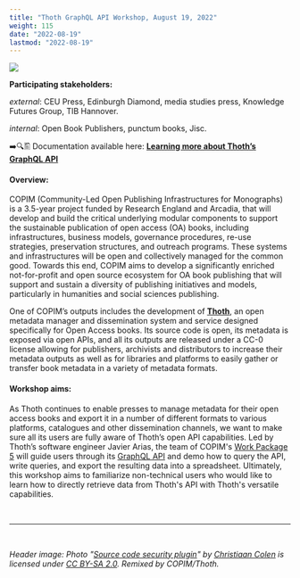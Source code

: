 ```yaml
---
title: "Thoth GraphQL API Workshop, August 19, 2022"
weight: 115
date: "2022-08-19"
lastmod: "2022-08-19"
---
```


![](/images/20013034763_0e214d525c_k-thoth.jpg)


**Participating stakeholders:**

_external_: CEU Press, Edinburgh Diamond, media studies press, Knowledge Futures Group, TIB Hannover.   

_internal_: Open Book Publishers, punctum books, Jisc.


➡️🔍🖺 Documentation available here: **[Learning more about Thoth’s GraphQL API](https://copim.pubpub.org/pub/thoth-graphql-api/)**


#### Overview:

COPIM (Community-Led Open Publishing Infrastructures for Monographs) is a 3.5-year project funded by Research England and Arcadia, that will develop and build the critical underlying modular components to support the sustainable publication of open access (OA) books, including infrastructures, business models, governance procedures, re-use strategies, preservation structures, and outreach programs. These systems and infrastructures will be open and collectively managed for the common good. Towards this end, COPIM aims to develop a significantly enriched not-for-profit and open source ecosystem for OA book publishing that will support and sustain a diversity of publishing initiatives and models, particularly in humanities and social sciences publishing.

One of COPIM’s outputs includes the development of **[Thoth](https://thoth.pub)**, an open metadata manager and dissemination system and service designed specifically for Open Access books. Its source code is open, its metadata is exposed via open APIs, and all its outputs are released under a CC-0 license allowing for publishers, archivists and distributors to increase their metadata outputs as well as for libraries and platforms to easily gather or transfer book metadata in a variety of metadata formats.

#### Workshop aims:

As Thoth continues to enable presses to manage metadata for their open access books and export it in a number of different formats to various platforms, catalogues and other dissemination channels, we want to make sure all its users are fully aware of Thoth’s open API capabilities. Led by Thoth’s software engineer Javier Arias, the team of COPIM's [Work Package 5](https://www.copim.ac.uk/workpackage/wp5/) will guide users through its [GraphQL API](https://api.thoth.pub/graphiql) and demo how to query the API, write queries, and export the resulting data into a spreadsheet. Ultimately, this workshop aims to familiarize non-technical users who would like to learn how to directly retrieve data from Thoth's API with Thoth's versatile capabilities.





  &nbsp;


---


  &nbsp;


*Header image: Photo "[Source code security plugin](https://www.flickr.com/photos/132889348@N07/20013034763)" by [Christiaan Colen](https://www.flickr.com/photos/132889348@N07) is licensed under [CC BY-SA 2.0](https://creativecommons.org/licenses/by-sa/2.0/). Remixed by COPIM/Thoth.*
